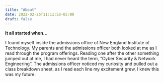 ```yaml
---
title: "About"
date: 2022-02-25T11:11:53-05:00
draft: false
---
```


**It all started when…**

I found myself inside the admissions office of New England Institute of Technology. My parents and the admissions officer both looked at me as I read through the program offerings. Reading one after the other something jumped out at me, I had never heard the term, “Cyber Security & Network Engineering”. The admissions officer noticed my curiosity and pulled out a class breakdown sheet, as I read each line my excitement grew, I knew this was my future.
